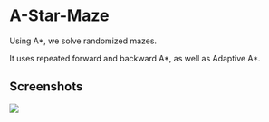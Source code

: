 # A-Star-Maze
Using A*, we solve randomized mazes.

It uses repeated forward and backward A\*, as well as Adaptive A\*.

## Screenshots
![](https://github.com/IHateLogicErrors/A-Star-Maze/blob/master/maze.png)

